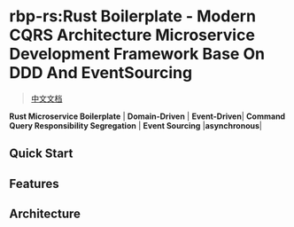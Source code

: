 <p align="center" style="text-align:center;"></p>

# rbp-rs:Rust Boilerplate - Modern CQRS Architecture Microservice Development Framework Base On DDD And EventSourcing

> [中文文档](https://github.com/wellenliang/rbp-rs/blob/master/README.zh-CN.md)

**Rust Microservice Boilerplate** | **Domain-Driven** | **Event-Driven**| **Command Query Responsibility Segregation** | **Event Sourcing** |**asynchronous**|

## Quick Start

## Features

## Architecture

